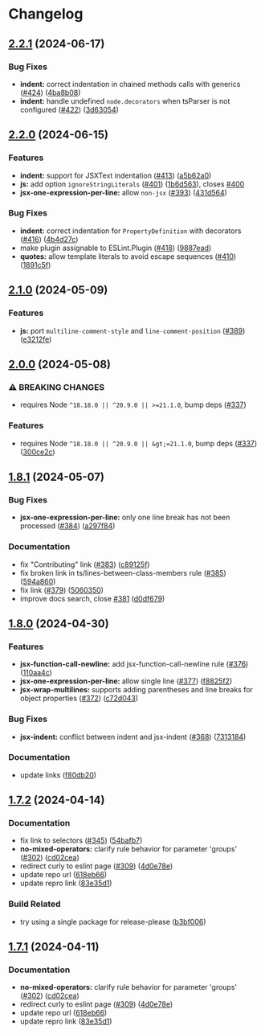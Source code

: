 # Changelog

## [2.2.1](https://github.com/eslint-stylistic/eslint-stylistic/compare/v2.2.0...v2.2.1) (2024-06-17)


### Bug Fixes

* **indent:** correct indentation in chained methods calls with generics ([#424](https://github.com/eslint-stylistic/eslint-stylistic/issues/424)) ([4ba8b08](https://github.com/eslint-stylistic/eslint-stylistic/commit/4ba8b0866e602dd416d367d6435c747d594bbe97))
* **indent:** handle undefined `node.decorators` when tsParser is not configured ([#422](https://github.com/eslint-stylistic/eslint-stylistic/issues/422)) ([3d63054](https://github.com/eslint-stylistic/eslint-stylistic/commit/3d63054ca962a00cdc5a3b4406daac97e7b94371))

## [2.2.0](https://github.com/eslint-stylistic/eslint-stylistic/compare/v2.1.0...v2.2.0) (2024-06-15)


### Features

* **indent:** support for JSXText indentation ([#413](https://github.com/eslint-stylistic/eslint-stylistic/issues/413)) ([a5b62a0](https://github.com/eslint-stylistic/eslint-stylistic/commit/a5b62a04d3b25d6144a5935f0ed9370487f26409))
* **js:** add option `ignoreStringLiterals` ([#401](https://github.com/eslint-stylistic/eslint-stylistic/issues/401)) ([1b6d563](https://github.com/eslint-stylistic/eslint-stylistic/commit/1b6d563921b408723fa9a5bd911f5890c698f649)), closes [#400](https://github.com/eslint-stylistic/eslint-stylistic/issues/400)
* **jsx-one-expression-per-line:** allow `non-jsx` ([#393](https://github.com/eslint-stylistic/eslint-stylistic/issues/393)) ([431d564](https://github.com/eslint-stylistic/eslint-stylistic/commit/431d56475af2ba183421cb051e486b2bb6940169))


### Bug Fixes

* **indent:** correct indentation for `PropertyDefinition` with decorators ([#416](https://github.com/eslint-stylistic/eslint-stylistic/issues/416)) ([4b4d27c](https://github.com/eslint-stylistic/eslint-stylistic/commit/4b4d27c0ede2bada33aab5cb9fcdca7e77448b8a))
* make plugin assignable to ESLint.Plugin ([#418](https://github.com/eslint-stylistic/eslint-stylistic/issues/418)) ([9887ead](https://github.com/eslint-stylistic/eslint-stylistic/commit/9887ead9ae485fa8393e2f7b529074bf04200867))
* **quotes:** allow template literals to avoid escape sequences ([#410](https://github.com/eslint-stylistic/eslint-stylistic/issues/410)) ([1891c5f](https://github.com/eslint-stylistic/eslint-stylistic/commit/1891c5fd8ae3580b892694836c2a387070de2084))

## [2.1.0](https://github.com/eslint-stylistic/eslint-stylistic/compare/v2.0.0...v2.1.0) (2024-05-09)


### Features

* **js:** port `multiline-comment-style` and `line-comment-position` ([#389](https://github.com/eslint-stylistic/eslint-stylistic/issues/389)) ([e3212fe](https://github.com/eslint-stylistic/eslint-stylistic/commit/e3212fe2e9daca4e1be69751654eb3c0c1176929))

## [2.0.0](https://github.com/eslint-stylistic/eslint-stylistic/compare/v1.8.1...v2.0.0) (2024-05-08)


### ⚠ BREAKING CHANGES

* requires Node `^18.18.0 || ^20.9.0 || >=21.1.0`, bump deps ([#337](https://github.com/eslint-stylistic/eslint-stylistic/issues/337))

### Features

* requires Node `^18.18.0 || ^20.9.0 || &gt;=21.1.0`, bump deps ([#337](https://github.com/eslint-stylistic/eslint-stylistic/issues/337)) ([300ce2c](https://github.com/eslint-stylistic/eslint-stylistic/commit/300ce2cdf3154dcfd139e60546234ec8fd2620d2))

## [1.8.1](https://github.com/eslint-stylistic/eslint-stylistic/compare/v1.8.0...v1.8.1) (2024-05-07)


### Bug Fixes

* **jsx-one-expression-per-line:** only one line break has not been processed ([#384](https://github.com/eslint-stylistic/eslint-stylistic/issues/384)) ([a297f84](https://github.com/eslint-stylistic/eslint-stylistic/commit/a297f8434894fab99c5a2792477a8f9818aa3031))


### Documentation

* fix "Contributing" link ([#383](https://github.com/eslint-stylistic/eslint-stylistic/issues/383)) ([c89125f](https://github.com/eslint-stylistic/eslint-stylistic/commit/c89125f7e81cfb5ebce37ce65bfdba726456574a))
* fix broken link in ts/lines-between-class-members rule ([#385](https://github.com/eslint-stylistic/eslint-stylistic/issues/385)) ([594a860](https://github.com/eslint-stylistic/eslint-stylistic/commit/594a860b25ae032d11dddf0cf1303d3ee6d3c934))
* fix link ([#379](https://github.com/eslint-stylistic/eslint-stylistic/issues/379)) ([5060350](https://github.com/eslint-stylistic/eslint-stylistic/commit/5060350fe3ecc3acd7fae83eb45cbd4de9c06fb5))
* improve docs search, close [#381](https://github.com/eslint-stylistic/eslint-stylistic/issues/381) ([d0df679](https://github.com/eslint-stylistic/eslint-stylistic/commit/d0df679403645bfddceb629bb35284bb9ae0a38a))

## [1.8.0](https://github.com/eslint-stylistic/eslint-stylistic/compare/v1.7.2...v1.8.0) (2024-04-30)


### Features

* **jsx-function-call-newline:** add jsx-function-call-newline rule ([#376](https://github.com/eslint-stylistic/eslint-stylistic/issues/376)) ([110aa4c](https://github.com/eslint-stylistic/eslint-stylistic/commit/110aa4ccc33371e47943952e1b595d67239ef5dc))
* **jsx-one-expression-per-line:** allow single line ([#377](https://github.com/eslint-stylistic/eslint-stylistic/issues/377)) ([f8825f2](https://github.com/eslint-stylistic/eslint-stylistic/commit/f8825f290cd049c07f17dd2fea16ffec6e532e39))
* **jsx-wrap-multilines:** supports adding parentheses and line breaks for object properties ([#372](https://github.com/eslint-stylistic/eslint-stylistic/issues/372)) ([c72d043](https://github.com/eslint-stylistic/eslint-stylistic/commit/c72d0437e4cf447918b0750200cf8fb6a46af2cf))


### Bug Fixes

* **jsx-indent:** conflict between indent and jsx-indent ([#368](https://github.com/eslint-stylistic/eslint-stylistic/issues/368)) ([7313184](https://github.com/eslint-stylistic/eslint-stylistic/commit/731318474fd5c7b0abe7f21abcb7334949bafc2e))


### Documentation

* update links ([f80db20](https://github.com/eslint-stylistic/eslint-stylistic/commit/f80db20d67d2f796655fd83de370609e21fa701f))

## [1.7.2](https://github.com/eslint-community/eslint-stylistic/compare/v1.7.1...v1.7.2) (2024-04-14)


### Documentation

* fix link to selectors ([#345](https://github.com/eslint-community/eslint-stylistic/issues/345)) ([54bafb7](https://github.com/eslint-community/eslint-stylistic/commit/54bafb76c43bb8e808b5019f5d9e9e8a4e0ee387))
* **no-mixed-operators:** clarify rule behavior for parameter 'groups' ([#302](https://github.com/eslint-community/eslint-stylistic/issues/302)) ([cd02cea](https://github.com/eslint-community/eslint-stylistic/commit/cd02cea85ce3cafee1d8bf5f3b4dfa9bee920542))
* redirect curly to eslint page ([#309](https://github.com/eslint-community/eslint-stylistic/issues/309)) ([4d0e78e](https://github.com/eslint-community/eslint-stylistic/commit/4d0e78ecc222d7af39c01fdd95d08d5af7491754))
* update repo url ([618eb66](https://github.com/eslint-community/eslint-stylistic/commit/618eb6614a6d08f694ec61ce62df0f4865285230))
* update repro link ([83e35d1](https://github.com/eslint-community/eslint-stylistic/commit/83e35d13ba0a54ef484e20ac5df143b600d38fd3))


### Build Related

* try using a single package for release-please ([b3bf006](https://github.com/eslint-community/eslint-stylistic/commit/b3bf006e340a5690479b82f457c4f9826ef24e67))

## [1.7.1](https://github.com/eslint-community/eslint-stylistic/compare/monorepo-v1.7.0...monorepo-v1.7.1) (2024-04-11)


### Documentation

* **no-mixed-operators:** clarify rule behavior for parameter 'groups' ([#302](https://github.com/eslint-community/eslint-stylistic/issues/302)) ([cd02cea](https://github.com/eslint-community/eslint-stylistic/commit/cd02cea85ce3cafee1d8bf5f3b4dfa9bee920542))
* redirect curly to eslint page ([#309](https://github.com/eslint-community/eslint-stylistic/issues/309)) ([4d0e78e](https://github.com/eslint-community/eslint-stylistic/commit/4d0e78ecc222d7af39c01fdd95d08d5af7491754))
* update repo url ([618eb66](https://github.com/eslint-community/eslint-stylistic/commit/618eb6614a6d08f694ec61ce62df0f4865285230))
* update repro link ([83e35d1](https://github.com/eslint-community/eslint-stylistic/commit/83e35d13ba0a54ef484e20ac5df143b600d38fd3))
